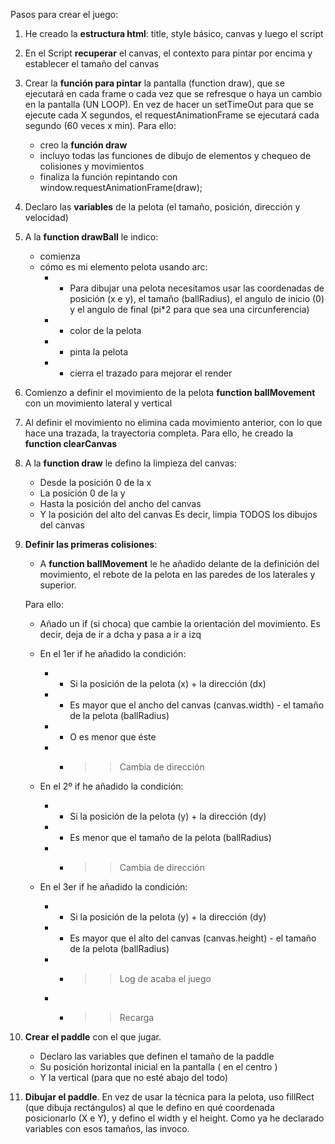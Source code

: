 Pasos para crear el juego:

1.  He creado la <b>estructura html</b>: title, style básico, canvas y luego el script

2.  En el Script <b>recuperar</b> el canvas, el contexto para pintar por encima y establecer el tamaño del canvas

3.  Crear la <b>función para pintar</b> la pantalla (function draw), que se ejecutará en cada frame o cada vez que se refresque o haya un cambio en la pantalla (UN LOOP). En vez de hacer un setTimeOut para que se ejecute cada X segundos, el requestAnimationFrame se ejecutará cada segundo (60 veces x min). Para ello:

    - creo la <b>función draw</b>
    - incluyo todas las funciones de dibujo de elementos y chequeo de colisiones y movimientos
    - finaliza la función repintando con window.requestAnimationFrame(draw);

4.  Declaro las <b>variables</b> de la pelota (el tamaño, posición, dirección y velocidad)

5.  A la <b>function drawBall</b> le indico:

    - comienza
    - cómo es mi elemento pelota usando arc:
      - - Para dibujar una pelota necesitamos usar las coordenadas de posición (x e y), el tamaño (ballRadius), el angulo de inicio (0) y el angulo de final (pi\*2 para que sea una circunferencia)
      - - color de la pelota
      - - pinta la pelota
      - - cierra el trazado para mejorar el render

6.  Comienzo a definir el movimiento de la pelota <b>function ballMovement</b> con un movimiento lateral y vertical

7.  Al definir el movimiento no elimina cada movimiento anterior, con lo que hace una trazada, la trayectoria completa.
    Para ello, he creado la <b>function clearCanvas</b>

8.  A la <b>function draw</b> le defino la limpieza del canvas:

    - Desde la posición 0 de la x
    - La posición 0 de la y
    - Hasta la posición del ancho del canvas
    - Y la posición del alto del canvas
      Es decir, limpia TODOS los dibujos del canvas

9.  <b>Definir las primeras colisiones</b>:

    - A <b>function ballMovement</b> le he añadido delante de la definición del movimiento, el rebote de la pelota en las paredes de los laterales y superior.

    Para ello:

    - Añado un if (si choca) que cambie la orientación del movimiento. Es decir, deja de ir a dcha y pasa a ir a izq
    - En el 1er if he añadido la condición:

      - - Si la posición de la pelota (x) + la dirección (dx)
      - - Es mayor que el ancho del canvas (canvas.width) - el tamaño de la pelota (ballRadius)
      - - O es menor que éste
      - - > > Cambia de dirección

    - En el 2º if he añadido la condición:

      - - Si la posición de la pelota (y) + la dirección (dy)
      - - Es menor que el tamaño de la pelota (ballRadius)
      - - > > Cambia de dirección

    - En el 3er if he añadido la condición:
      - - Si la posición de la pelota (y) + la dirección (dy)
      - - Es mayor que el alto del canvas (canvas.height) - el tamaño de la pelota (ballRadius)
      - - > > Log de acaba el juego
      - - > > Recarga

10. <b>Crear el paddle</b> con el que jugar.
    - Declaro las variables que definen el tamaño de la paddle
    - Su posición horizontal inicial en la pantalla ( en el centro )
    - Y la vertical (para que no esté abajo del todo)
11. <b>Dibujar el paddle</b>. En vez de usar la técnica para la pelota, uso fillRect (que dibuja rectángulos) al que le defino en qué coordenada posicionarlo (X e Y), y defino el width y el height. Como ya he declarado variables con esos tamaños, las invoco.
